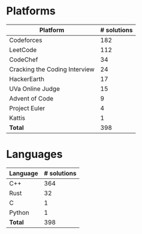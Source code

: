 # Platforms
Platform | # solutions
-------- | -----------
Codeforces | 182
LeetCode | 112
CodeChef | 34
Cracking the Coding Interview | 24
HackerEarth | 17
UVa Online Judge | 15
Advent of Code | 9
Project Euler | 4
Kattis | 1
**Total** | 398

# Languages
Language | # solutions
-------- | -----------
C++ | 364
Rust | 32
C | 1
Python | 1
**Total** | 398


